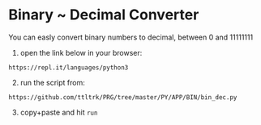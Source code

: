 
Binary ~ Decimal Converter
======

You can easly convert binary numbers to decimal, between 0 and 11111111

1. open the link below in your browser:

```
https://repl.it/languages/python3
```

2. run the script from:

```
https://github.com/ttltrk/PRG/tree/master/PY/APP/BIN/bin_dec.py
```

3. copy+paste and hit ```run```

